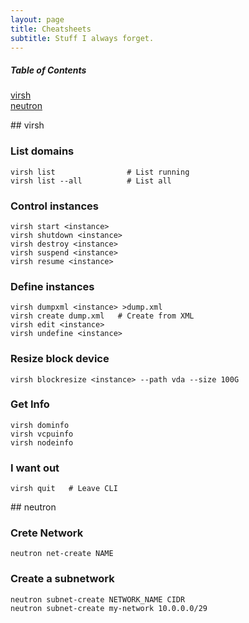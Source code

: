 ```yaml
---
layout: page
title: Cheatsheets
subtitle: Stuff I always forget.
---
```


##### Table of Contents
[virsh](#virsh)  
[neutron](#neutron)

<a name="virsh"/>
## virsh

### List domains

~~~
virsh list                # List running
virsh list --all          # List all
~~~

### Control instances

~~~
virsh start <instance>
virsh shutdown <instance>
virsh destroy <instance>
virsh suspend <instance>
virsh resume <instance>
~~~


### Define instances

~~~
virsh dumpxml <instance> >dump.xml
virsh create dump.xml   # Create from XML
virsh edit <instance>
virsh undefine <instance>
~~~

### Resize block device

~~~
virsh blockresize <instance> --path vda --size 100G
~~~

### Get Info

~~~
virsh dominfo
virsh vcpuinfo
virsh nodeinfo
~~~

### I want out

~~~
virsh quit   # Leave CLI
~~~


<a name="neutron"/>
## neutron

### Crete Network

~~~
neutron net-create NAME
~~~

### Create a subnetwork

~~~
neutron subnet-create NETWORK_NAME CIDR
neutron subnet-create my-network 10.0.0.0/29
~~~
